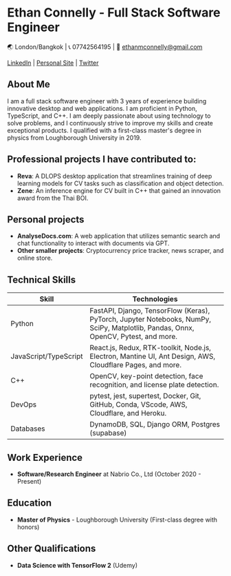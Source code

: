 # Ethan Connelly - Full Stack Software Engineer

🌏 London/Bangkok | 📞 07742564195 | 📧 ethanmconnelly@gmail.com

[LinkedIn](https://www.linkedin.com/in/ethanconnelly) | [Personal Site](https://www.emcshared.com) | [Twitter](https://twitter.com/Ethan_Connelly)

## About Me

I am a full stack software engineer with 3 years of experience building innovative desktop and web applications. I am proficient in Python, TypeScript, and C++. I am deeply passionate about using technology to solve problems, and I continuously strive to improve my skills and create exceptional products. I qualified with a first-class master's degree in physics from Loughborough University in 2019.

## Professional projects I have contributed to:

- **Reva**: A DLOPS desktop application that streamlines training of deep learning models for CV tasks such as classification and object detection.
- **Zene**: An inference engine for CV built in C++ that gained an innovation award from the Thai BOI.

## Personal projects

- **AnalyseDocs.com**: A web application that utilizes semantic search and chat functionality to interact with documents via GPT.
- **Other smaller projects**: Cryptocurrency price tracker, news scraper, and online store.

## Technical Skills

| Skill                | Technologies                                                                                                                                 |
|----------------------|----------------------------------------------------------------------------------------------------------------------------------------------|
| Python               | FastAPI, Django, TensorFlow (Keras), PyTorch, Jupyter Notebooks, NumPy, SciPy, Matplotlib, Pandas, Onnx, OpenCV, Pytest, and more.         |
| JavaScript/TypeScript | React.js, Redux, RTK-toolkit, Node.js, Electron, Mantine UI, Ant Design, AWS, Cloudflare Pages, and more.                                 |
| C++                  | OpenCV, key-point detection, face recognition, and license plate detection.                                                                 |
| DevOps               | pytest, jest, supertest, Docker, Git, GitHub, Conda, VScode, AWS, Cloudflare, and Heroku.                                                   |
| Databases            | DynamoDB, SQL, Django ORM, Postgres (supabase)                                                                                                                  |

## Work Experience

- **Software/Research Engineer** at Nabrio Co., Ltd (October 2020 - Present)

## Education

- **Master of Physics** - Loughborough University (First-class degree with honors)

## Other Qualifications

- **Data Science with TensorFlow 2** (Udemy)
